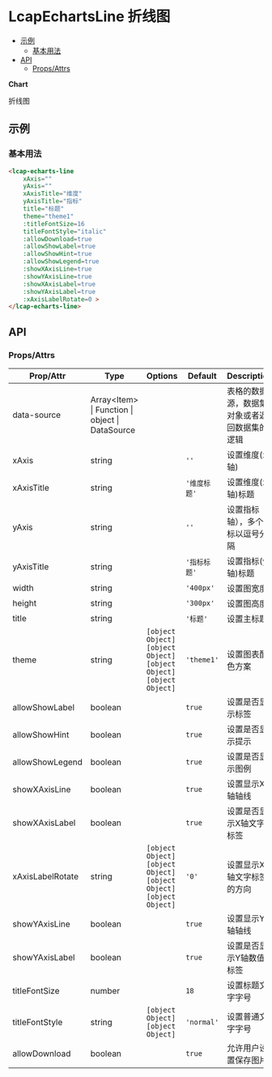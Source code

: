 <!-- 该 README.md 根据 api.yaml 和 docs/*.md 自动生成，为了方便在 GitHub 和 NPM 上查阅。如需修改，请查看源文件 -->

# LcapEchartsLine 折线图

- [示例](#示例)
    - [基本用法](#基本用法)
- [API]()
    - [Props/Attrs](#propsattrs)

**Chart**

折线图

## 示例
### 基本用法

``` html
<lcap-echarts-line 
    xAxis="" 
    yAxis="" 
    xAxisTitle="维度" 
    yAxisTitle="指标" 
    title="标题"
    theme="theme1"
    :titleFontSize=16
    titleFontStyle="italic"
    :allowDownload=true
    :allowShowLabel=true
    :allowShowHint=true
    :allowShowLegend=true
    :showXAxisLine=true
    :showYAxisLine=true
    :showXAxisLabel=true
    :showYAxisLabel=true
    :xAxisLabelRotate=0 >
</lcap-echarts-line>
```


## API
### Props/Attrs

| Prop/Attr | Type | Options | Default | Description |
| --------- | ---- | ------- | ------- | ----------- |
| data-source | Array\<Item\> \| Function \| object \| DataSource |  |  | 表格的数据源，数据集对象或者返回数据集的逻辑 |
| xAxis | string |  | `''` | 设置维度(x轴) |
| xAxisTitle | string |  | `'维度标题'` | 设置维度(x轴)标题 |
| yAxis | string |  | `''` | 设置指标（y轴），多个指标以逗号分隔 |
| yAxisTitle | string |  | `'指标标题'` | 设置指标(y轴)标题 |
| width | string |  | `'400px'` | 设置图宽度 |
| height | string |  | `'300px'` | 设置图高度 |
| title | string |  | `'标题'` | 设置主标题 |
| theme | string | `[object Object]`<br/>`[object Object]`<br/>`[object Object]`<br/>`[object Object]` | `'theme1'` | 设置图表配色方案 |
| allowShowLabel | boolean |  | `true` | 设置是否显示标签 |
| allowShowHint | boolean |  | `true` | 设置是否显示提示 |
| allowShowLegend | boolean |  | `true` | 设置是否显示图例 |
| showXAxisLine | boolean |  | `true` | 设置显示X轴轴线 |
| showXAxisLabel | boolean |  | `true` | 设置是否显示X轴文字标签 |
| xAxisLabelRotate | string | `[object Object]`<br/>`[object Object]`<br/>`[object Object]`<br/>`[object Object]` | `'0'` | 设置显示X轴文字标签的方向 |
| showYAxisLine | boolean |  | `true` | 设置显示Y轴轴线 |
| showYAxisLabel | boolean |  | `true` | 设置是否显示Y轴数值标签 |
| titleFontSize | number |  | `18` | 设置标题文字字号 |
| titleFontStyle | string | `[object Object]`<br/>`[object Object]` | `'normal'` | 设置普通文字字号 |
| allowDownload | boolean |  | `true` | 允许用户设置保存图片 |


